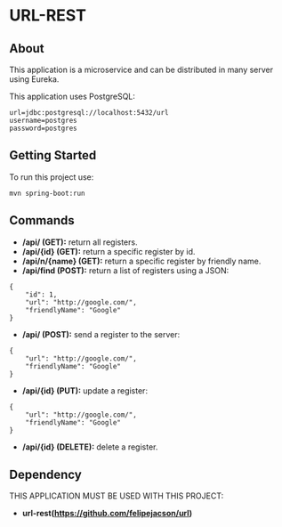 # URL-REST

## About
This application is a microservice and can be distributed in many server using Eureka.

This application uses PostgreSQL:

```
url=jdbc:postgresql://localhost:5432/url
username=postgres
password=postgres
```

## Getting Started

To run this project use: 

```
mvn spring-boot:run
```

## Commands

* **/api/ (GET):** return all registers.
* **/api/{id} (GET):** return a specific register by id.
* **/api/n/{name} (GET):** return a specific register by friendly name.
* **/api/find (POST):** return a list of registers using a JSON:
```
{
    "id": 1,
    "url": "http://google.com/",
    "friendlyName": "Google"
}
```
* **/api/ (POST):** send a register to the server:
```
{
    "url": "http://google.com/",
    "friendlyName": "Google"
}
```
* **/api/{id} (PUT):** update a register:
```
{
    "url": "http://google.com/",
    "friendlyName": "Google"
}
```
* **/api/{id} (DELETE):** delete a register.

## Dependency

THIS APPLICATION MUST BE USED WITH THIS PROJECT:

* **url-rest(https://github.com/felipejacson/url)**
